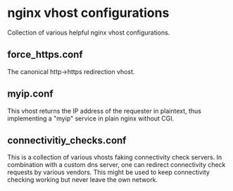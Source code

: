 # nginx vhost configurations

Collection of various helpful nginx vhost configurations.

## force_https.conf

The canonical http->https redirection vhost.

## myip.conf

This vhost returns the IP address of the requester in plaintext, thus implementing a "myip" service in plain nginx without CGI.

## connectivitiy_checks.conf

This is a collection of various vhosts faking connectivity check servers.
In combination with a custom dns server, one can redirect connectivity check requests by various vendors. This might be used to keep connectivity checking working but never leave the own network.
